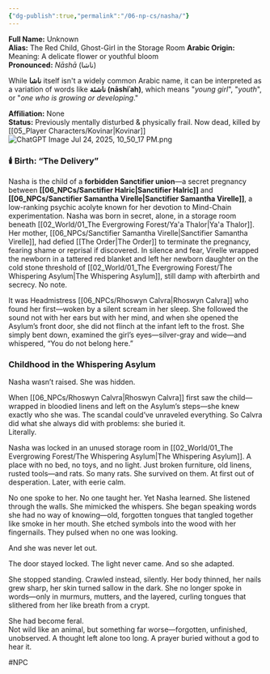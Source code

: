 ```yaml
---
{"dg-publish":true,"permalink":"/06-np-cs/nasha/"}
---
```


**Full Name:** Unknown  
**Alias:** The Red Child, Ghost-Girl in the Storage Room
**Arabic Origin:** Meaning: A delicate flower or youthful bloom  
**Pronounced:** _Nāshā_ (ناشا)   

While **ناشا** itself isn't a widely common Arabic name, it can be interpreted as a variation of words like **ناشئة (nāshiʾah)**, which means "_young girl_", "_youth_", or "_one who is growing or developing_."   

**Affiliation:** None  
**Status:** Previously mentally disturbed & physically frail. Now dead, killed by [[05_Player Characters/Kovinar\|Kovinar]]
![ChatGPT Image Jul 24, 2025, 10_50_17 PM.png](/img/user/Items/Non-Magical/ChatGPT%20Image%20Jul%2024,%202025,%2010_50_17%20PM.png)
### 🕯️ Birth: “The Delivery”

Nasha is the child of a **forbidden Sanctifier union**—a secret pregnancy between **[[06_NPCs/Sanctifier Halric\|Sanctifier Halric]]** and **[[06_NPCs/Sanctifier Samantha Virelle\|Sanctifier Samantha Virelle]]**, a low-ranking psychic acolyte known for her devotion to Mind-Chain experimentation. Nasha was born in secret, alone, in a storage room beneath [[02_World/01_The Evergrowing Forest/Ya'a Thalor\|Ya'a Thalor]]. Her mother, [[06_NPCs/Sanctifier Samantha Virelle\|Sanctifier Samantha Virelle]], had defied [[The Order\|The Order]] to terminate the pregnancy, fearing shame or reprisal if discovered. In silence and fear, Virelle wrapped the newborn in a tattered red blanket and left her newborn daughter on the cold stone threshold of [[02_World/01_The Evergrowing Forest/The Whispering Asylum\|The Whispering Asylum]], still damp with afterbirth and secrecy. No note.  

It was Headmistress [[06_NPCs/Rhoswyn Calvra\|Rhoswyn Calvra]] who found her first—woken by a silent scream in her sleep. She followed the sound not with her ears but with her mind, and when she opened the Asylum’s front door, she did not flinch at the infant left to the frost. She simply bent down, examined the girl’s eyes—silver-gray and wide—and whispered, “You do not belong here.”

### **Childhood in the Whispering Asylum**

Nasha wasn’t raised. She was hidden.

When [[06_NPCs/Rhoswyn Calvra\|Rhoswyn Calvra]] first saw the child—wrapped in bloodied linens and left on the Asylum’s steps—she knew exactly who she was. The scandal could’ve unraveled everything. So Calvra did what she always did with problems: she buried it.  
Literally.

Nasha was locked in an unused storage room in [[02_World/01_The Evergrowing Forest/The Whispering Asylum\|The Whispering Asylum]]. A place with no bed, no toys, and no light. Just broken furniture, old linens, rusted tools—and rats. So many rats. She survived on them. At first out of desperation. Later, with eerie calm.

No one spoke to her. No one taught her. Yet Nasha learned. She listened through the walls. She mimicked the whispers. She began speaking words she had no way of knowing—old, forgotten tongues that tangled together like smoke in her mouth. She etched symbols into the wood with her fingernails. They pulsed when no one was looking.

And she was never let out.

The door stayed locked. The light never came. And so she adapted.

She stopped standing. Crawled instead, silently. Her body thinned, her nails grew sharp, her skin turned sallow in the dark. She no longer spoke in words—only in murmurs, mutters, and the layered, curling tongues that slithered from her like breath from a crypt.

She had become feral.  
Not wild like an animal, but something far worse—forgotten, unfinished, unobserved. A thought left alone too long. A prayer buried without a god to hear it.  

#NPC 